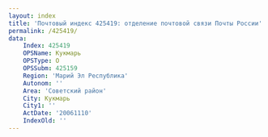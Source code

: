 ```yaml
---
layout: index
title: 'Почтовый индекс 425419: отделение почтовой связи Почты России'
permalink: /425419/
data:
    Index: 425419
    OPSName: Кукмарь
    OPSType: О
    OPSSubm: 425159
    Region: 'Марий Эл Республика'
    Autonom: ''
    Area: 'Советский район'
    City: Кукмарь
    City1: ''
    ActDate: '20061110'
    IndexOld: ''
---
```

